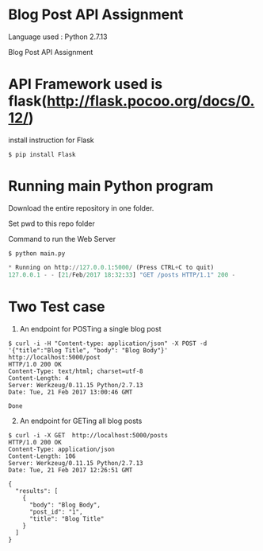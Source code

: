 # Blog Post API Assignment
Language used : Python 2.7.13

Blog Post API Assignment

# API Framework used is flask(http://flask.pocoo.org/docs/0.12/)
install instruction for Flask

`$ pip install Flask`

# Running main Python program
Download the entire repository in one folder.

Set pwd to this repo folder

Command to run the Web Server

`$ python main.py`

``` python
* Running on http://127.0.0.1:5000/ (Press CTRL+C to quit)
127.0.0.1 - - [21/Feb/2017 18:32:33] "GET /posts HTTP/1.1" 200 -
```


# Two Test case
1. An endpoint for POSTing a single blog post
```shell
$ curl -i -H "Content-type: application/json" -X POST -d '{"title":"Blog Title", "body": "Blog Body"}'  http://localhost:5000/post
HTTP/1.0 200 OK
Content-Type: text/html; charset=utf-8
Content-Length: 4
Server: Werkzeug/0.11.15 Python/2.7.13
Date: Tue, 21 Feb 2017 13:00:46 GMT

Done

```
2. An endpoint for GETing all blog posts
```shell
$ curl -i -X GET  http://localhost:5000/posts
HTTP/1.0 200 OK
Content-Type: application/json
Content-Length: 106
Server: Werkzeug/0.11.15 Python/2.7.13
Date: Tue, 21 Feb 2017 12:26:51 GMT

{
  "results": [
    {
      "body": "Blog Body",
      "post_id": "1",
      "title": "Blog Title"
    }
  ]
}
```

